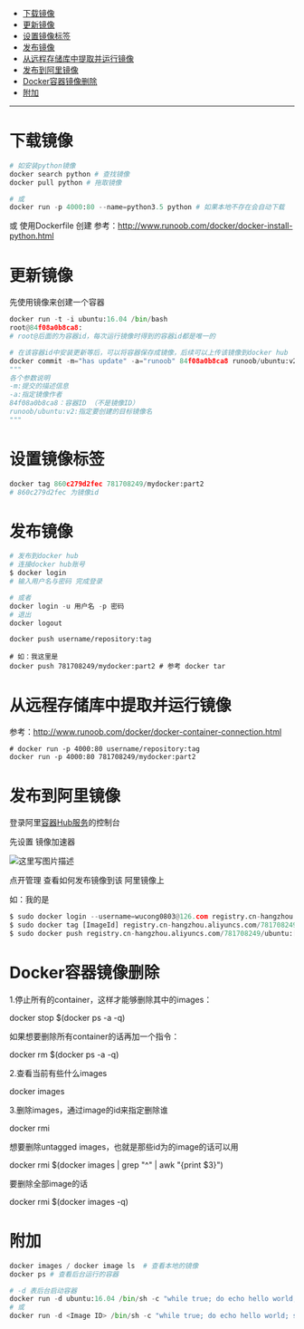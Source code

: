 
- [下载镜像](#下载镜像)
- [更新镜像](#更新镜像)
- [设置镜像标签](#设置镜像标签)
- [发布镜像](#发布镜像)
- [从远程存储库中提取并运行镜像](#从远程存储库中提取并运行镜像)
- [发布到阿里镜像](#发布到阿里镜像)
- [Docker容器镜像删除](#Docker容器镜像删除)
- [附加](#附加)

-------
# 下载镜像

```python
# 如安装python镜像
docker search python # 查找镜像
docker pull python # 拖取镜像

# 或 
docker run -p 4000:80 --name=python3.5 python # 如果本地不存在会自动下载

```
或 使用Dockerfile 创建
参考：http://www.runoob.com/docker/docker-install-python.html

# 更新镜像
先使用镜像来创建一个容器

```python
docker run -t -i ubuntu:16.04 /bin/bash
root@84f08a0b8ca8: 
# root@后面的为容器id，每次运行镜像时得到的容器id都是唯一的

# 在该容器id中安装更新等后，可以将容器保存成镜像，后续可以上传该镜像到docker hub
docker commit -m="has update" -a="runoob" 84f08a0b8ca8 runoob/ubuntu:v2
"""
各个参数说明
-m:提交的描述信息
-a:指定镜像作者
84f08a0b8ca8：容器ID （不是镜像ID）
runoob/ubuntu:v2:指定要创建的目标镜像名
"""
```
# 设置镜像标签

```python
docker tag 860c279d2fec 781708249/mydocker:part2
# 860c279d2fec 为镜像id
```

# 发布镜像

```python
# 发布到docker hub
# 连接docker hub账号
$ docker login
# 输入用户名与密码 完成登录

# 或者
docker login -u 用户名 -p 密码
# 退出
docker logout
```

```
docker push username/repository:tag

# 如：我这里是
docker push 781708249/mydocker:part2 # 参考 docker tar 
```

# 从远程存储库中提取并运行镜像
参考：http://www.runoob.com/docker/docker-container-connection.html
```
# docker run -p 4000:80 username/repository:tag
docker run -p 4000:80 781708249/mydocker:part2
```

# 发布到阿里镜像

登录阿里[容器Hub服务](https://cr.console.aliyun.com/?spm=5176.100239.blogcont29941.12.NjxJue#/imageList)的控制台

先设置 镜像加速器

![这里写图片描述](http://img.blog.csdn.net/20171206221230883?watermark/2/text/aHR0cDovL2Jsb2cuY3Nkbi5uZXQvd2M3ODE3MDgyNDk=/font/5a6L5L2T/fontsize/400/fill/I0JBQkFCMA==/dissolve/70/gravity/SouthEast)

点开管理 查看如何发布镜像到该 阿里镜像上

如：我的是

```python
$ sudo docker login --username=wucong0803@126.com registry.cn-hangzhou.aliyuncs.com # 登录 阿里镜像
$ sudo docker tag [ImageId] registry.cn-hangzhou.aliyuncs.com/781708249/ubuntu:[镜像版本号]
$ sudo docker push registry.cn-hangzhou.aliyuncs.com/781708249/ubuntu:[镜像版本号]
```


# Docker容器镜像删除

1.停止所有的container，这样才能够删除其中的images：

docker stop $(docker ps -a -q)

如果想要删除所有container的话再加一个指令：

docker rm $(docker ps -a -q)

2.查看当前有些什么images

docker images

3.删除images，通过image的id来指定删除谁

docker rmi <image id>

想要删除untagged images，也就是那些id为<None>的image的话可以用

docker rmi $(docker images | grep "^<none>" | awk "{print $3}")

要删除全部image的话

docker rmi $(docker images -q)



# 附加

```python
docker images / docker image ls  # 查看本地的镜像
docker ps # 查看后台运行的容器

# -d 表后台启动容器
docker run -d ubuntu:16.04 /bin/sh -c "while true; do echo hello world; sleep 1; done"
# 或
docker run -d <Image ID> /bin/sh -c "while true; do echo hello world; sleep 1; done"
```
